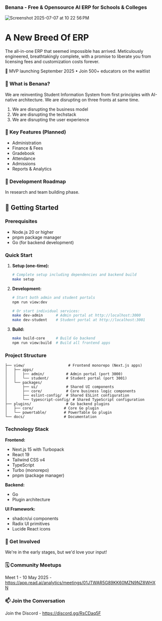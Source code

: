 ### Benana - Free & Opensource AI ERP for Schools & Colleges

![Screenshot 2025-07-07 at 10 22 56 PM](https://github.com/user-attachments/assets/558a9cc8-ae37-4f16-8d96-6fc4bfca904c)

# A New Breed Of ERP

The all-in-one ERP that seemed impossible has arrived. Meticulously engineered, breathtakingly complete, with a promise to liberate you from licensing fees and customization costs forever.

🚀 MVP launching September 2025 • Join 500+ educators on the waitlist

### 🌟 What is Benana?

We are reinventing Student Information System from first principles with AI-native architecture. We are disrupting on three fronts at same time.

1. We are disrupting the business model
2. We are disrupting the techstack
3. We are disrupting the user experience

### 🎯 Key Features (Planned)

- Administration
- Finance & Fees
- Gradebook
- Attendance
- Admissions
- Reports & Analytics

### 📅 Development Roadmap

In research and team building phase.

## 🚀 Getting Started

### Prerequisites

- Node.js 20 or higher
- pnpm package manager
- Go (for backend development)

### Quick Start

1. **Setup (one-time):**

   ```bash
   # Complete setup including dependencies and backend build
   make setup
   ```

2. **Development:**

   ```bash
   # Start both admin and student portals
   npm run view:dev

   # Or start individual services:
   make dev-admin      # Admin portal at http://localhost:3000
   make dev-student    # Student portal at http://localhost:3001
   ```

3. **Build:**

   ```bash
   make build-core     # Build Go backend
   npm run view:build  # Build all frontend apps
   ```

### Project Structure

```
├── view/                    # Frontend monorepo (Next.js apps)
│   ├── apps/
│   │   ├── admin/          # Admin portal (port 3000)
│   │   └── student/        # Student portal (port 3001)
│   └── packages/
│       ├── ui/             # Shared UI components
│       ├── core/           # Core business logic components
│       ├── eslint-config/  # Shared ESLint configuration
│       └── typescript-config/ # Shared TypeScript configuration
├── plugins/                # Go backend plugins
│   ├── core/              # Core Go plugin
│   └── powertable/        # PowerTable Go plugin
└── docs/                  # Documentation
```

### Technology Stack

**Frontend:**

- Next.js 15 with Turbopack
- React 19
- Tailwind CSS v4
- TypeScript
- Turbo (monorepo)
- pnpm (package manager)

**Backend:**

- Go
- Plugin architecture

**UI Framework:**

- shadcn/ui components
- Radix UI primitives
- Lucide React icons

### 🤝 Get Involved

We're in the early stages, but we'd love your input!

### 🗓️ Community Meetups

Meet 1 - 10 May 2025 - <https://app.read.ai/analytics/meetings/01JTWAR5G89KK60MZN9NZ8WHXN>

### 📫 Join the Conversation

Join the Discord - <https://discord.gg/RsCDaq5F>
